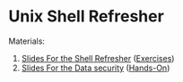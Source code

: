 # Unix Shell Refresher

Materials: 
1. [Slides For the Shell Refresher](<Unix Shell Slides.pdf>) ([Exercises](exercises.md))
1. [Slides For the Data security](<DataSecurity.pdf>) ([Hands-On](hands-on/))
